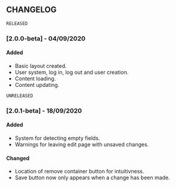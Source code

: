 ## CHANGELOG

`RELEASED`
### [2.0.0-beta] - 04/09/2020
#### Added
- Basic layout created.
- User system, log in, log out and user creation.
- Content loading.
- Content updating.

`UNRELEASED`
### [2.0.1-beta] - 18/09/2020
#### Added
- System for detecting empty fields.
- Warnings for leaving edit page with unsaved changes.

#### Changed
- Location of remove container button for intuitivness.
- Save button now only appears when a change has been made.
